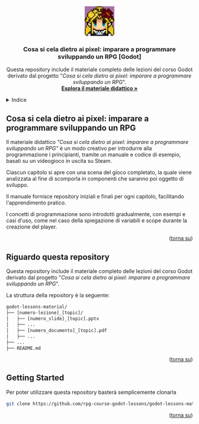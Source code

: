 <a id="readme-top"></a>

<!-- PROJECT LOGO -->
<br />
<div align="center">
  <a href="https://github.com/github_username/repo_name">
    <img src="readme/logo.jpg" alt="Logo" width="80" height="80">
  </a>

<h3 align="center">Cosa si cela dietro ai pixel: imparare a programmare sviluppando un RPG [Godot]</h3>

  <p align="center">
    Questa repository include il materiale completo delle lezioni del corso Godot derivato dal progetto "<em>Cosa si cela dietro ai pixel: imparare a programmare sviluppando un RPG</em>".
    <br />
    <a href="https://github.com/CarlinoCalogero/cosa-si-cela-dietro-ai-pixel.git"><strong>Esplora il materiale didattico »</strong></a>
  </p>
</div>

<!-- TABLE OF CONTENTS -->
<details>
  <summary>Indice</summary>
  <ol>
    <li>
      <a href="#cosa-si-cela-dietro-ai-pixel-imparare-a-programmare-sviluppando-un-rpg">Cosa si cela dietro ai pixel: imparare a programmare sviluppando un RPG</a>
    </li>
    <li>
      <a href="#riguardo-questa-repository">Riguardo questa repository</a>
    </li>
    <li>
      <a href="#getting-started">Getting Started</a>
    </li>
  </ol>
</details>



<!-- ABOUT THE PROJECT -->
## Cosa si cela dietro ai pixel: imparare a programmare sviluppando un RPG
Il materiale didattico *"Cosa si cela dietro ai pixel: imparare a programmare sviluppando un RPG"* è un modo creativo per introdurre alla programmazione i principianti, tramite un manuale e codice di esempio, basati su un videogioco in uscita su Steam.

Ciascun capitolo si apre con una scena del gioco completato, la quale viene analizzata al fine di scomporla in componenti che saranno poi oggetto di sviluppo.

Il manuale fornisce repository iniziali e finali per ogni capitolo, facilitando l'apprendimento pratico. 

I concetti di programmazione sono introdotti gradualmente, con esempi e casi d'uso, come nel caso della spiegazione di variabili e scope durante la creazione del player.

<p align="right">(<a href="#readme-top">torna su</a>)</p>

## Riguardo questa repository
Questa repository include il materiale completo delle lezioni del corso Godot derivato dal progetto "*Cosa si cela dietro ai pixel: imparare a programmare sviluppando un RPG*".

La struttura della repository è la seguente:

```
godot-lessons-material/
├── [numero-lezione]_[topic]/
│   ├── [numero_slide]_[topic].pptx
│   ├── ...
│   ├── [numero_documento]_[topic].pdf
│   ├── ...
├── ...
├── README.md
```

<p align="right">(<a href="#readme-top">torna su</a>)</p>

<!-- GETTING STARTED -->
## Getting Started
Per poter utilizzare questa repository basterà semplicemente clonarla

```sh
git clone https://github.com/rpg-course-godot-lessons/godot-lessons-material.git
```

<p align="right">(<a href="#readme-top">torna su</a>)</p>